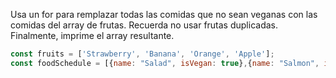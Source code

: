 Usa un for para remplazar todas las comidas que no sean veganas con las comidas del array de frutas. Recuerda no usar frutas duplicadas. Finalmente, imprime el array resultante.
```js
const fruits = ['Strawberry', 'Banana', 'Orange', 'Apple'];
const foodSchedule = [{name: "Salad", isVegan: true},{name: "Salmon", isVegan: false}, {name: "Tofu", isVegan: true}, {name: "Burger", isVegan: false}, {name: "Rice", isVegan: true}, {name: "Pasta", isVegan: true}];
```

